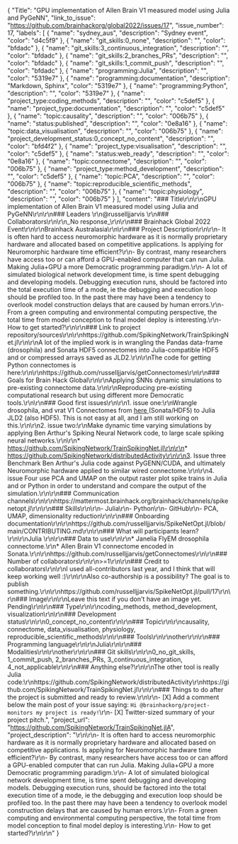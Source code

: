 {
  "Title": "GPU implementation of Allen Brain V1 measured model using Julia and PyGeNN",
  "link_to_issue": "https://github.com/brainhackorg/global2022/issues/17",
  "issue_number": 17,
  "labels": [
    {
      "name": "sydney_aus",
      "description": "Sydney event",
      "color": "d4c5f9"
    },
    {
      "name": "git_skills:0_none",
      "description": "",
      "color": "bfdadc"
    },
    {
      "name": "git_skills:3_continuous_integration",
      "description": "",
      "color": "bfdadc"
    },
    {
      "name": "git_skills:2_branches_PRs",
      "description": "",
      "color": "bfdadc"
    },
    {
      "name": "git_skills:1_commit_push",
      "description": "",
      "color": "bfdadc"
    },
    {
      "name": "programming:Julia",
      "description": "",
      "color": "5319e7"
    },
    {
      "name": "programming:documentation",
      "description": "Markdown, Sphinx",
      "color": "5319e7"
    },
    {
      "name": "programming:Python",
      "description": "",
      "color": "5319e7"
    },
    {
      "name": "project_type:coding_methods",
      "description": "",
      "color": "c5def5"
    },
    {
      "name": "project_type:documentation",
      "description": "",
      "color": "c5def5"
    },
    {
      "name": "topic:causality",
      "description": "",
      "color": "006b75"
    },
    {
      "name": "status:published",
      "description": "",
      "color": "0e8a16"
    },
    {
      "name": "topic:data_visualisation",
      "description": "",
      "color": "006b75"
    },
    {
      "name": "project_development_status:0_concept_no_content",
      "description": "",
      "color": "bfd4f2"
    },
    {
      "name": "project_type:visualisation",
      "description": "",
      "color": "c5def5"
    },
    {
      "name": "status:web_ready",
      "description": "",
      "color": "0e8a16"
    },
    {
      "name": "topic:connectome",
      "description": "",
      "color": "006b75"
    },
    {
      "name": "project_type:method_development",
      "description": "",
      "color": "c5def5"
    },
    {
      "name": "topic:PCA",
      "description": "",
      "color": "006b75"
    },
    {
      "name": "topic:reproducible_scientific_methods",
      "description": "",
      "color": "006b75"
    },
    {
      "name": "topic:physiology",
      "description": "",
      "color": "006b75"
    }
  ],
  "content": "### Title\r\n\r\nGPU implementation of Allen Brain V1 measured model using Julia and PyGeNN\r\n\r\n### Leaders  \r\n@russelljjarvis \r\n### Collaborators\r\n\r\n_No response_\r\n\r\n### Brainhack Global 2022 Event\r\n\r\nBrainhack Australasia\r\n\r\n### Project Description\r\n\r\n- It is often hard to access neuromorphic hardware as it is normally proprietary hardware and allocated based on competitive applications. Is applying for Neuromorphic hardware time efficient?\r\n- By contrast, many researchers have access too or can afford a GPU-enabled computer that can run Julia. Making Julia+GPU a more Democratic programming paradigm.\r\n- A lot of simulated biological network development time, is time spent debugging and developing models. Debugging execution runs, should be factored into the total execution time of a mode, ie the debugging and execution loop should be profiled too. In the past there may have been a tendency to overlook model construction delays that are caused by human errors.\r\n- From a green computing and environmental computing perspective, the total time from model conception to final model deploy is interesting.\r\n- How to get started?\r\n\r\n### Link to project repository/sources\r\n\r\nhttps://github.com/SpikingNetwork/TrainSpikingNet.jl\r\n\r\nA lot of the implied work is in wrangling the Pandas data-frame (drosophila) and Sonata HDF5 connectomes into Julia-compatible HDF5 and or compressed arrays saved as JLD2.\r\n\r\nThe code for getting Python connectomes is here:\r\n\r\nhttps://github.com/russelljjarvis/getConnectomes\r\n\r\n### Goals for Brain Hack Global\r\n\r\nApplying SNNs dynamic simulations to pre-existing connectome data.\r\n\r\nReproducing pre-existing computational research but using different more Democratic tools.\r\n\r\n### Good first issues\r\n\r\n1. issue one:\r\nWrangle drosophila, and vrat V1 Connectomes from [here ](https://github.com/russelljjarvis/getConnectomes\r\n)(Sonata/HDF5) to Julia JLD2 (also HDF5). This is not easy at all, and I am still working on this.\r\n\r\n2. issue two:\r\nMake dynamic time varying simulations by applying Ben Arthur's Spiking Neural Network code, to large scale spiking neural networks.\r\n\r\n* https://github.com/SpikingNetwork/TrainSpikingNet.jl\r\n\r\n* https://github.com/SpikingNetwork/distributedActivity\r\n\r\n3. Issue three Benchmark Ben Arthur's Julia code against PyGENN/CUDA, and ultimately Neuromorphic hardware applied to similar wired connectome.\r\n\r\n4. issue Four use PCA and UMAP on the output raster plot spike trains in Julia and or Python in order to understand and compare the output of the simulation.\r\n\r\n### Communication channels\r\n\r\nhttps://mattermost.brainhack.org/brainhack/channels/spikenetopt.jl\r\n\r\n### Skills\r\n\r\n- Julia\r\n- Python\r\n- GitHub\r\n- PCA, UMAP, dimensionality reduction\r\n\r\n### Onboarding documentation\r\n\r\nhttps://github.com/russelljjarvis/SpikeNetOpt.jl/blob/main/CONTRIBUTING.md\r\n\r\n### What will participants learn?\r\n\r\nJulia \r\n\r\n### Data to use\r\n\r\n* Janelia FlyEM drosophila connectome.\r\n* Allen Brain V1 connectome encoded in Sonata.\r\n\r\nhttps://github.com/russelljjarvis/getConnectomes\r\n\r\n### Number of collaborators\r\n\r\n>=1\r\n\r\n### Credit to collaborators\r\n\r\nI used all-contributors last year, and I think that will keep working well :)\r\n\r\nAlso co-authorship is a possibility? The goal is to publish something.\r\n\r\nhttps://github.com/russelljjarvis/SpikeNetOpt.jl/pull/17\r\n\r\n### Image\r\n\r\nLeave this text if you don't have an image yet. Pending\r\n\r\n### Type\r\n\r\ncoding_methods, method_development, visualization\r\n\r\n### Development status\r\n\r\n0_concept_no_content\r\n\r\n### Topic\r\n\r\ncausality, connectome, data_visualisation, physiology, reproducible_scientific_methods\r\n\r\n### Tools\r\n\r\nother\r\n\r\n### Programming language\r\n\r\nJulia\r\n\r\n### Modalities\r\n\r\nother\r\n\r\n### Git skills\r\n\r\n0_no_git_skills, 1_commit_push, 2_branches_PRs, 3_continuous_integration, 4_not_applicable\r\n\r\n### Anything else?\r\n\r\nThe other tool is really Julia code:\r\nhttps://github.com/SpikingNetwork/distributedActivity\r\nhttps://github.com/SpikingNetwork/TrainSpikingNet.jl\r\n\r\n### Things to do after the project is submitted and ready to review.\r\n\r\n- [X] Add a comment below the main post of your issue saying: `Hi @brainhackorg/project-monitors my project is ready!`\r\n- [X] Twitter-sized summary of your project pitch.",
  "project_url": "https://github.com/SpikingNetwork/TrainSpikingNet.jlA",
  "project_description": "\r\n\r\n- It is often hard to access neuromorphic hardware as it is normally proprietary hardware and allocated based on competitive applications. Is applying for Neuromorphic hardware time efficient?\r\n- By contrast, many researchers have access too or can afford a GPU-enabled computer that can run Julia. Making Julia+GPU a more Democratic programming paradigm.\r\n- A lot of simulated biological network development time, is time spent debugging and developing models. Debugging execution runs, should be factored into the total execution time of a mode, ie the debugging and execution loop should be profiled too. In the past there may have been a tendency to overlook model construction delays that are caused by human errors.\r\n- From a green computing and environmental computing perspective, the total time from model conception to final model deploy is interesting.\r\n- How to get started?\r\n\r\n"
}